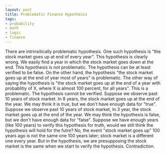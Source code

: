 ```yaml
---
layout: post
title: Problematic Finance Hypothesis
tags:
- probability
- math
- logic
- finance
---
```



There are intrinsitically problematic hypothesis. One such hypothesis is "the stock market goes up at end of every year". This hypothesis is clearly wrong. We easily find a year in which the stock market goes down at the end. This hypothesis is not problematic. The hypothesis can be at least verified to be false. On the other hand, the hypothesis "the stock market goes up at the end of year most of years" is problematic. The other way of saying the hypothesis is "the stock market goes up at the end of a year with probablitiy of X, where X is almost 100 percent, for all years". This is a problematic. The hypothesis cannot be verified. Suppose we observe past 10 years of stock market. In 8 years, the stock market goes up at the end of the year. We may think it is true, but we don't have enough data for "true". Suppose we observe past 10 years of stock market, In 3 year, the stock market goes up at the end of the year. We may think the hypothesis is false, but we don't have enough data for "false". Suppose we have enough years (like 100 years) to verify this hypothesis for truth, would we still think the hypothesis will hold for the futre? No, the event "stock market goes up" 100 years ago is not the same one 100 years later; stock market is a different one every year. But in the hypothesis, we are presupposing the stock market is the same when we start to verify the hypothesis. Contradiction.
